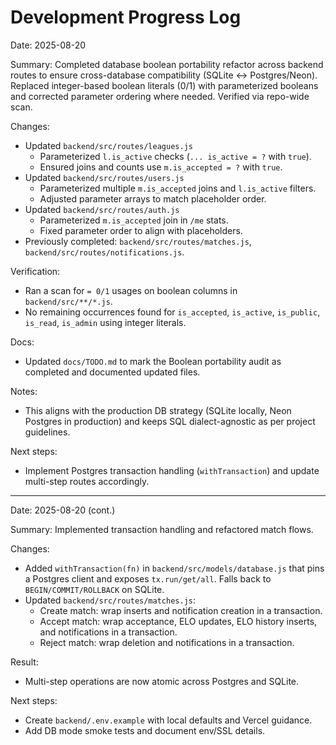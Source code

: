# Development Progress Log

Date: 2025-08-20

Summary: Completed database boolean portability refactor across backend routes to ensure cross-database compatibility (SQLite ↔ Postgres/Neon). Replaced integer-based boolean literals (0/1) with parameterized booleans and corrected parameter ordering where needed. Verified via repo-wide scan.

Changes:
- Updated `backend/src/routes/leagues.js`
  - Parameterized `l.is_active` checks (`... is_active = ?` with `true`).
  - Ensured joins and counts use `m.is_accepted = ?` with `true`.
- Updated `backend/src/routes/users.js`
  - Parameterized multiple `m.is_accepted` joins and `l.is_active` filters.
  - Adjusted parameter arrays to match placeholder order.
- Updated `backend/src/routes/auth.js`
  - Parameterized `m.is_accepted` join in `/me` stats.
  - Fixed parameter order to align with placeholders.
- Previously completed: `backend/src/routes/matches.js`, `backend/src/routes/notifications.js`.

Verification:
- Ran a scan for `= 0/1` usages on boolean columns in `backend/src/**/*.js`.
- No remaining occurrences found for `is_accepted`, `is_active`, `is_public`, `is_read`, `is_admin` using integer literals.

Docs:
- Updated `docs/TODO.md` to mark the Boolean portability audit as completed and documented updated files.

Notes:
- This aligns with the production DB strategy (SQLite locally, Neon Postgres in production) and keeps SQL dialect-agnostic as per project guidelines.

Next steps:
- Implement Postgres transaction handling (`withTransaction`) and update multi-step routes accordingly.

---

Date: 2025-08-20 (cont.)

Summary: Implemented transaction handling and refactored match flows.

Changes:
- Added `withTransaction(fn)` in `backend/src/models/database.js` that pins a Postgres client and exposes `tx.run/get/all`. Falls back to `BEGIN/COMMIT/ROLLBACK` on SQLite.
- Updated `backend/src/routes/matches.js`:
  - Create match: wrap inserts and notification creation in a transaction.
  - Accept match: wrap acceptance, ELO updates, ELO history inserts, and notifications in a transaction.
  - Reject match: wrap deletion and notifications in a transaction.

Result:
- Multi-step operations are now atomic across Postgres and SQLite.

Next steps:
- Create `backend/.env.example` with local defaults and Vercel guidance.
- Add DB mode smoke tests and document env/SSL details.

